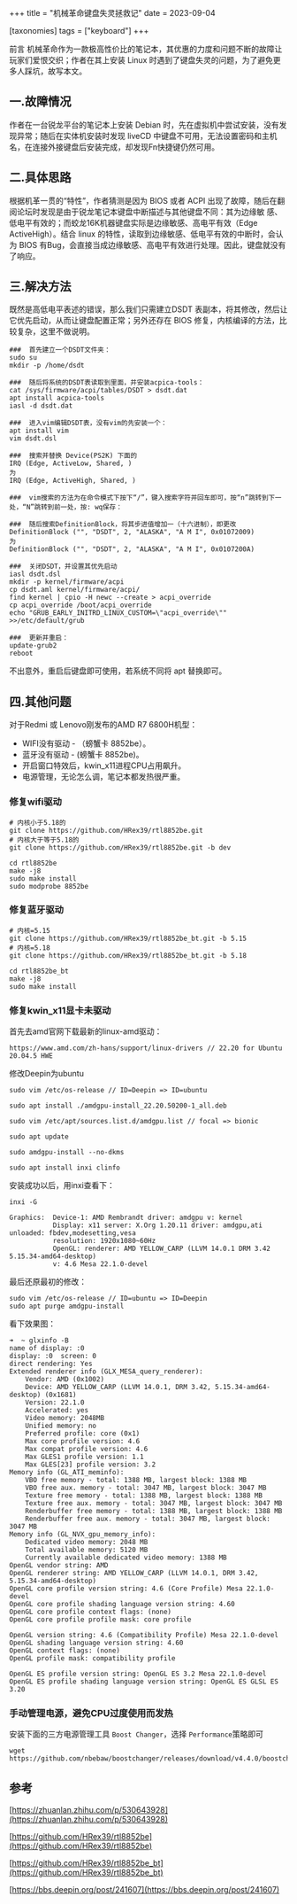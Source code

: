 +++
title = "机械革命键盘失灵拯救记"
date = 2023-09-04

[taxonomies]
tags = ["keyboard"]
+++

前言 机械革命作为一款极高性价比的笔记本，其优惠的力度和问题不断的故障让玩家们爱恨交织；作者在其上安装 Linux 时遇到了键盘失灵的问题，为了避免更多人踩坑，故写本文。
<!-- more -->
## 一.故障情况

作者在一台锐龙平台的笔记本上安装 Debian 时，先在虚拟机中尝试安装，没有发现异常；随后在实体机安装时发现 liveCD 中键盘不可用，无法设置密码和主机名，在连接外接键盘后安装完成，却发现Fn快捷键仍然可用。

## 二.具体思路

根据机革一贯的“特性”，作者猜测是因为 BIOS 或者 ACPI 出现了故障，随后在翻阅论坛时发现是由于锐龙笔记本键盘中断描述与其他键盘不同：其为边缘敏 感、低电平有效的；而蛟龙16K机器键盘实际是边缘敏感、高电平有效（Edge ActiveHigh）。结合 linux 的特性，读取到边缘敏感、低电平有效的中断时，会认为 BIOS 有Bug，会直接当成边缘敏感、高电平有效进行处理。因此，键盘就没有了响应。

## 三.解决方法

既然是高低电平表述的错误，那么我们只需建立DSDT 表副本，将其修改，然后让它优先启动，从而让键盘配置正常；另外还存在 BIOS 修复，内核编译的方法，比较复杂，这里不做说明。
```
###  首先建立一个DSDT文件夹：
sudo su
mkdir -p /home/dsdt

###  随后将系统的DSDT表读取到里面，并安装acpica-tools：
cat /sys/firmware/acpi/tables/DSDT > dsdt.dat
apt install acpica-tools
iasl -d dsdt.dat

###  进入vim编辑DSDT表，没有vim的先安装一个：
apt install vim
vim dsdt.dsl

###  搜索并替换 Device(PS2K) 下面的
IRQ (Edge, ActiveLow, Shared, ) 
为
IRQ (Edge, ActiveHigh, Shared, ) 

###  vim搜索的方法为在命令模式下按下“/”，键入搜索字符并回车即可，按“n”跳转到下一处，“N”跳转到前一处，按: wq保存：

###  随后搜索DefinitionBlock，将其步进值增加一（十六进制），即更改
DefinitionBlock ("", "DSDT", 2, "ALASKA", "A M I", 0x01072009)
为
DefinitionBlock ("", "DSDT", 2, "ALASKA", "A M I", 0x0107200A)

###  关闭DSDT，并设置其优先启动
iasl dsdt.dsl
mkdir -p kernel/firmware/acpi
cp dsdt.aml kernel/firmware/acpi/
find kernel | cpio -H newc --create > acpi_override
cp acpi_override /boot/acpi_override
echo "GRUB_EARLY_INITRD_LINUX_CUSTOM=\"acpi_override\"" >>/etc/default/grub

###  更新并重启：
update-grub2
reboot
```                   

不出意外，重启后键盘即可使用，若系统不同将 apt 替换即可。

## 四.其他问题

对于Redmi 或 Lenovo刚发布的AMD R7 6800H机型：
- WIFI没有驱动 - （螃蟹卡 8852be）。
- 蓝牙没有驱动 - (螃蟹卡 8852be)。
- 开启窗口特效后，kwin_x11进程CPU占用飙升。
- 电源管理，无论怎么调，笔记本都发热很严重。

### 修复wifi驱动

```shell
# 内核小于5.18的
git clone https://github.com/HRex39/rtl8852be.git
# 内核大于等于5.18的
git clone https://github.com/HRex39/rtl8852be.git -b dev

cd rtl8852be
make -j8
sudo make install
sudo modprobe 8852be
```

### 修复蓝牙驱动

```shell
# 内核=5.15
git clone https://github.com/HRex39/rtl8852be_bt.git -b 5.15
# 内核=5.18
git clone https://github.com/HRex39/rtl8852be_bt.git -b 5.18

cd rtl8852be_bt
make -j8
sudo make install
```

### 修复kwin_x11显卡未驱动

首先去amd官网下载最新的linux-amd驱动：

````
https://www.amd.com/zh-hans/support/linux-drivers // 22.20 for Ubuntu 20.04.5 HWE
````

修改Deepin为ubuntu

````
sudo vim /etc/os-release // ID=Deepin => ID=ubuntu

sudo apt install ./amdgpu-install_22.20.50200-1_all.deb

sudo vim /etc/apt/sources.list.d/amdgpu.list // focal => bionic

sudo apt update

sudo amdgpu-install --no-dkms

sudo apt install inxi clinfo
````

安装成功以后，用inxi查看下：

`inxi -G`

````
Graphics:  Device-1: AMD Rembrandt driver: amdgpu v: kernel 
           Display: x11 server: X.Org 1.20.11 driver: amdgpu,ati unloaded: fbdev,modesetting,vesa 
           resolution: 1920x1080~60Hz 
           OpenGL: renderer: AMD YELLOW_CARP (LLVM 14.0.1 DRM 3.42 5.15.34-amd64-desktop) 
           v: 4.6 Mesa 22.1.0-devel
````

最后还原最初的修改：

````
sudo vim /etc/os-release // ID=ubuntu => ID=Deepin
sudo apt purge amdgpu-install
````

看下效果图：

````
➜  ~ glxinfo -B
name of display: :0
display: :0  screen: 0
direct rendering: Yes
Extended renderer info (GLX_MESA_query_renderer):
    Vendor: AMD (0x1002)
    Device: AMD YELLOW_CARP (LLVM 14.0.1, DRM 3.42, 5.15.34-amd64-desktop) (0x1681)
    Version: 22.1.0
    Accelerated: yes
    Video memory: 2048MB
    Unified memory: no
    Preferred profile: core (0x1)
    Max core profile version: 4.6
    Max compat profile version: 4.6
    Max GLES1 profile version: 1.1
    Max GLES[23] profile version: 3.2
Memory info (GL_ATI_meminfo):
    VBO free memory - total: 1388 MB, largest block: 1388 MB
    VBO free aux. memory - total: 3047 MB, largest block: 3047 MB
    Texture free memory - total: 1388 MB, largest block: 1388 MB
    Texture free aux. memory - total: 3047 MB, largest block: 3047 MB
    Renderbuffer free memory - total: 1388 MB, largest block: 1388 MB
    Renderbuffer free aux. memory - total: 3047 MB, largest block: 3047 MB
Memory info (GL_NVX_gpu_memory_info):
    Dedicated video memory: 2048 MB
    Total available memory: 5120 MB
    Currently available dedicated video memory: 1388 MB
OpenGL vendor string: AMD
OpenGL renderer string: AMD YELLOW_CARP (LLVM 14.0.1, DRM 3.42, 5.15.34-amd64-desktop)
OpenGL core profile version string: 4.6 (Core Profile) Mesa 22.1.0-devel
OpenGL core profile shading language version string: 4.60
OpenGL core profile context flags: (none)
OpenGL core profile profile mask: core profile

OpenGL version string: 4.6 (Compatibility Profile) Mesa 22.1.0-devel
OpenGL shading language version string: 4.60
OpenGL context flags: (none)
OpenGL profile mask: compatibility profile

OpenGL ES profile version string: OpenGL ES 3.2 Mesa 22.1.0-devel
OpenGL ES profile shading language version string: OpenGL ES GLSL ES 3.20
````

### 手动管理电源，避免CPU过度使用而发热

安装下面的三方电源管理工具 `Boost Changer`，选择 `Performance`策略即可

````
wget https://github.com/nbebaw/boostchanger/releases/download/v4.4.0/boostchanger_4.4.0_amd64.deb
````
## 参考

[https://zhuanlan.zhihu.com/p/530643928](https://zhuanlan.zhihu.com/p/530643928)

[https://github.com/HRex39/rtl8852be](https://github.com/HRex39/rtl8852be)

[https://github.com/HRex39/rtl8852be_bt](https://github.com/HRex39/rtl8852be_bt)

[https://bbs.deepin.org/post/241607](https://bbs.deepin.org/post/241607)
